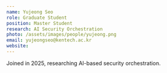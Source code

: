 ```yaml
---
name: Yujeong Seo
role: Graduate Student
position: Master Student
research: AI Security Orchestration
photo: /assets/images/people/yujeong.png
email: yujeongseo@kentech.ac.kr
website:
---
```

Joined in 2025, researching AI-based security orchestration.
